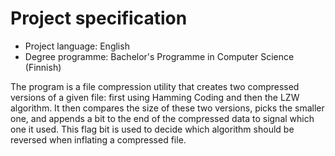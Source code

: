 # Project specification
* Project language: English
* Degree programme: Bachelor's Programme in Computer Science (Finnish)

The program is a file compression utility that creates two compressed versions of a given file: first using Hamming Coding and then the LZW algorithm. It then compares the size of these two versions, picks the smaller one, and appends a bit to the end of the compressed data to signal which one it used. This flag bit is used to decide which algorithm should be reversed when inflating a compressed file.
